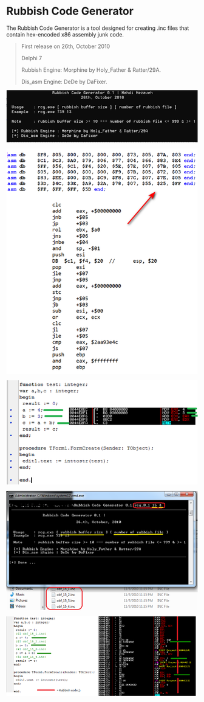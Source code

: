 # Rubbish Code Generator
The Rubbish Code Generator is a tool designed for creating .inc files that contain hex-encoded x86 assembly junk code.

>First release on 26th, October 2010
>
>Delphi 7
>
>Rubbish Engine: Morphine by Holy_Father & Ratter/29A.
>
>Dis_asm Engine: DeDe by DaFixer.

![screen_shot_1](/sample/rcg_main.png)

![screen_shot_2](/sample/result.png)

![screen_shot_3](/sample/Rubbish_Code_Generator_0.1_1.png)

![screen_shot_4](/sample/Rubbish_Code_Generator_0.1_2.png)

![screen_shot_5](/sample/Rubbish_Code_Generator_0.1_3.png)
